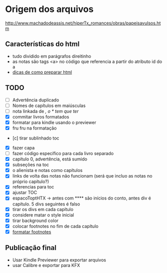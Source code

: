 # Origem dos arquivos

<http://www.machadodeassis.net/hiperTx_romances/obras/papeisavulsos.htm>

## Características do html

- tudo dividido em parágrafos direitinho
- as notas são tags \<a\> no código que referencia a partir do atributo id do a
- [dicas de como preparar html](https://www.aliciaramirez.com/2014/05/how-to-make-a-kindle-ebook-from-scratch/)

## TODO

- [ ] Advertência duplicado
- [ ] Nomes de capítulos em maiúsculas
- [ ] nota linkada de *, o * tem que ter <sup>*</sup>
- [x] commitar livros formatados
- [x] formatar para kindle usando o previewer
- [x] fru fru na formatação
- [c] tirar sublinhado toc
- [x] fazer capa
- [ ] fazer código específico para cada livro separado
- [x] capítulo 0, advertência, está sumido
- [x] subseções na toc
- [x] o alienista e notas como capítulos
- [x] links de volta das notas não funcionam (será que incluo as notas no próprio capítulo?)
- [x] referencias para toc
- [x] ajustar TOC
- [x] espacoToptHTX -> antes com **** são inícios do conto, antes div é capítulo. 5 divs seguintes é falso
- [x] tirar os divs em cada capítulo
- [x] considere matar o style inicial
- [x] tirar background color
- [x] colocar footnotes no fim de cada capítulo
- [x] [formatar footnotes](https://kdp.amazon.com/en_US/help/topic/GH4DRT75GWWAGBTU#footnote_guideline)

## Publicação final

- Usar Kindle Previewer para exportar arquivos
- usar Calibre e exportar para KFX
